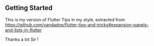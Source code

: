 
## Getting Started

This is my version of Flutter Tips in my style, extracted from 
https://github.com/vandadnp/flutter-tips-and-tricks#expansion-panels-and-lists-in-flutter

Thanks a lot Sir !

